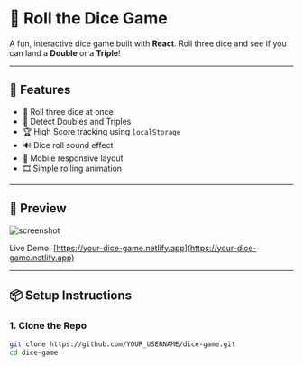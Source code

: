 # 🎲 Roll the Dice Game

A fun, interactive dice game built with **React**. Roll three dice and see if you can land a **Double** or a **Triple**!

---

## 🚀 Features

- 🎲 Roll three dice at once
- 🥇 Detect Doubles and Triples
- 🏆 High Score tracking using `localStorage`
- 🔊 Dice roll sound effect
- 📱 Mobile responsive layout
- 🎞️ Simple rolling animation

---

## 📸 Preview

![screenshot](public/screenshot.png) <!-- (Add a screenshot image if you like) -->

Live Demo: [https://your-dice-game.netlify.app](https://your-dice-game.netlify.app)

---

## 📦 Setup Instructions

### 1. Clone the Repo

```bash
git clone https://github.com/YOUR_USERNAME/dice-game.git
cd dice-game
